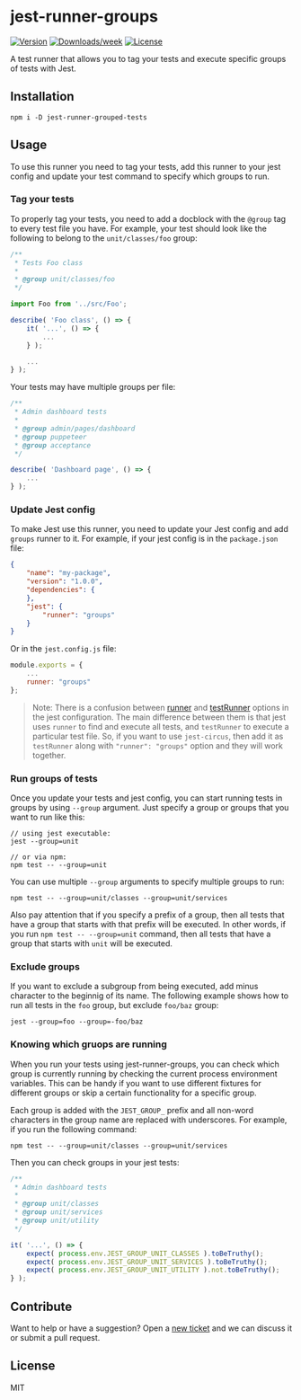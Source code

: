 # jest-runner-groups

[![Version](https://img.shields.io/npm/v/jest-runner-grouped-tests.svg)](https://www.npmjs.com/package/jest-runner-grouped-tests)
[![Downloads/week](https://img.shields.io/npm/dw/jest-runner-grouped-tests.svg)](https://www.npmjs.com/package/jest-runner-grouped-tests)
[![License](https://img.shields.io/npm/l/jest-runner-grouped-tests.svg)](https://github.com/saritvakrat/jest-runner-grouped-tests/blob/master/package.json)

A test runner that allows you to tag your tests and execute specific groups of tests with Jest.

## Installation

```sh-session
npm i -D jest-runner-grouped-tests
```

## Usage

To use this runner you need to tag your tests, add this runner to your jest config and update your test command to specify which groups to run.

### Tag your tests

To properly tag your tests, you need to add a docblock with the `@group` tag to every test file you have. For example, your test should look like the following to belong to the `unit/classes/foo` group:

```javascript
/**
 * Tests Foo class
 * 
 * @group unit/classes/foo
 */

import Foo from '../src/Foo';

describe( 'Foo class', () => {
    it( '...', () => {
        ...
    } );

    ...
} );
```

Your tests may have multiple groups per file:

```javascript
/**
 * Admin dashboard tests
 * 
 * @group admin/pages/dashboard
 * @group puppeteer
 * @group acceptance
 */

describe( 'Dashboard page', () => {
    ...
} );
```

### Update Jest config

To make Jest use this runner, you need to update your Jest config and add `groups` runner to it. For example, if your jest config is in the `package.json` file:

```json
{
    "name": "my-package",
    "version": "1.0.0",
    "dependencies": {
    },
    "jest": {
        "runner": "groups"
    }
}
```

Or in the `jest.config.js` file:

```javascript
module.exports = {
    ...
    runner: "groups"
};
```

> Note: There is a confusion between [runner](https://jestjs.io/docs/en/configuration#runner-string) and [testRunner](https://jestjs.io/docs/en/configuration#testrunner-string) options in the jest configuration. The main difference between them is that jest uses `runner` to find and execute all tests, and `testRunner` to execute a particular test file. So, if you want to use `jest-circus`, then add it as `testRunner` along with `"runner": "groups"` option and they will work together.

### Run groups of tests

Once you update your tests and jest config, you can start running tests in groups by using `--group` argument. Just specify a group or groups that you want to run like this:

```sh-session
// using jest executable:
jest --group=unit

// or via npm:
npm test -- --group=unit
```

You can use multiple `--group` arguments to specify multiple groups to run:

```sh-session
npm test -- --group=unit/classes --group=unit/services
```

Also pay attention that if you specify a prefix of a group, then all tests that have a group that starts with that prefix will be executed. In other words, if you run `npm test -- --group=unit` command, then all tests that have a group that starts with `unit` will be executed.

### Exclude groups

If you want to exclude a subgroup from being executed, add minus character to the beginnig of its name. The following example shows how to run all tests in the `foo` group, but exclude `foo/baz` group:

```sh-session
jest --group=foo --group=-foo/baz
```

### Knowing which gruops are running

When you run your tests using jest-runner-groups, you can check which group is currently running by checking the current process environment variables. This can be handy if you want to use different fixtures for different groups or skip a certain functionality for a specific group.

Each group is added with the `JEST_GROUP_` prefix and all non-word characters in the group name are replaced with underscores. For example, if you run the following command:

```sh-session
npm test -- --group=unit/classes --group=unit/services
```

Then you can check groups in your jest tests:

```js
/**
 * Admin dashboard tests
 * 
 * @group unit/classes
 * @group unit/services
 * @group unit/utility
 */

it( '...', () => {
    expect( process.env.JEST_GROUP_UNIT_CLASSES ).toBeTruthy();
    expect( process.env.JEST_GROUP_UNIT_SERVICES ).toBeTruthy();
    expect( process.env.JEST_GROUP_UNIT_UTILITY ).not.toBeTruthy();
} );
```

## Contribute

Want to help or have a suggestion? Open a [new ticket](https://github.com/saritvakrat/jest-runner-grouped-tests/issues/new) and we can discuss it or submit a pull request.

## License

MIT
